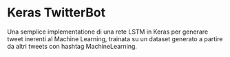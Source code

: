 # Keras TwitterBot

Una semplice implementatione di una rete LSTM in Keras per generare tweet inerenti al Machine Learning, trainata su un dataset generato a partire da altri tweets con hashtag MachineLearning.

